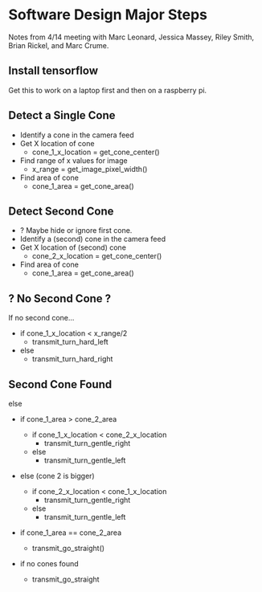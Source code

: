 # Software Design Major Steps

Notes from 4/14 meeting with Marc Leonard, Jessica Massey, Riley Smith,
Brian Rickel, and Marc Crume.

## Install tensorflow
Get this to work on a laptop first and then on a raspberry pi.

## Detect a Single Cone
- Identify a cone in the camera feed
- Get X location of cone
  - cone_1_x_location = get_cone_center()
- Find range of x values for image
  - x_range = get_image_pixel_width()
- Find area of cone
  - cone_1_area = get_cone_area()

## Detect Second Cone
- ? Maybe hide or ignore first cone.
- Identify a (second) cone in the camera feed
- Get X location of (second) cone
  - cone_2_x_location = get_cone_center()
- Find area of cone
  - cone_1_area = get_cone_area()

## ? No Second Cone ?
If no second cone...
- if cone_1_x_location < x_range/2
  - transmit_turn_hard_left
- else
  - transmit_turn_hard_right

## Second Cone Found
else
- if cone_1_area > cone_2_area
  - if cone_1_x_location <  cone_2_x_location
    - transmit_turn_gentle_right
  - else
    - transmit_turn_gentle_left

- else (cone 2 is bigger)
  - if cone_2_x_location < cone_1_x_location
    - transmit_turn_gentle_right
  - else
    - transmit_turn_gentle_left

- if cone_1_area == cone_2_area
  - transmit_go_straight()

- if no cones found
  - transmit_go_straight
